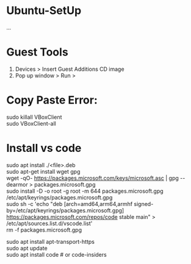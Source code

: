 # Ubuntu-SetUp
...
# Guest Tools
1) Devices > Insert Guest Additions CD image
2) Pop up window > Run > 

# Copy Paste Error:
sudo killall VBoxClient <br/>
sudo VBoxClient-all

# Install vs code
sudo apt install ./\<file\>.deb            <br/>
sudo apt-get install wget gpg            <br/>
wget -qO- https://packages.microsoft.com/keys/microsoft.asc | gpg --dearmor > packages.microsoft.gpg            <br/>
sudo install -D -o root -g root -m 644 packages.microsoft.gpg /etc/apt/keyrings/packages.microsoft.gpg            <br/>
sudo sh -c 'echo "deb [arch=amd64,arm64,armhf signed-by=/etc/apt/keyrings/packages.microsoft.gpg] https://packages.microsoft.com/repos/code stable main" > /etc/apt/sources.list.d/vscode.list'            <br/>
rm -f packages.microsoft.gpg            <br/>

sudo apt install apt-transport-https            <br/>
sudo apt update            <br/>
sudo apt install code # or code-insiders            <br/>
